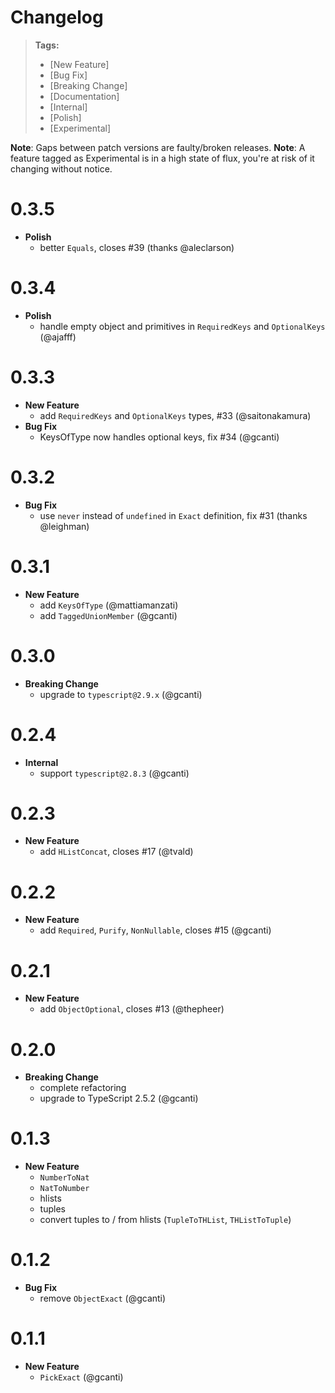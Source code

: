 # Changelog

> **Tags:**
>
> - [New Feature]
> - [Bug Fix]
> - [Breaking Change]
> - [Documentation]
> - [Internal]
> - [Polish]
> - [Experimental]

**Note**: Gaps between patch versions are faulty/broken releases. **Note**: A feature tagged as Experimental is in a
high state of flux, you're at risk of it changing without notice.

# 0.3.5

- **Polish**
  - better `Equals`, closes #39 (thanks @aleclarson)

# 0.3.4

- **Polish**
  - handle empty object and primitives in `RequiredKeys` and `OptionalKeys` (@ajafff)

# 0.3.3

- **New Feature**
  - add `RequiredKeys` and `OptionalKeys` types, #33 (@saitonakamura)
- **Bug Fix**
  - KeysOfType now handles optional keys, fix #34 (@gcanti)

# 0.3.2

- **Bug Fix**
  - use `never` instead of `undefined` in `Exact` definition, fix #31 (thanks @leighman)

# 0.3.1

- **New Feature**
  - add `KeysOfType` (@mattiamanzati)
  - add `TaggedUnionMember` (@gcanti)

# 0.3.0

- **Breaking Change**
  - upgrade to `typescript@2.9.x` (@gcanti)

# 0.2.4

- **Internal**
  - support `typescript@2.8.3` (@gcanti)

# 0.2.3

- **New Feature**
  - add `HListConcat`, closes #17 (@tvald)

# 0.2.2

- **New Feature**
  - add `Required`, `Purify`, `NonNullable`, closes #15 (@gcanti)

# 0.2.1

- **New Feature**
  - add `ObjectOptional`, closes #13 (@thepheer)

# 0.2.0

- **Breaking Change**
  - complete refactoring
  - upgrade to TypeScript 2.5.2 (@gcanti)

# 0.1.3

- **New Feature**
  - `NumberToNat`
  - `NatToNumber`
  - hlists
  - tuples
  - convert tuples to / from hlists (`TupleToTHList`, `THListToTuple`)

# 0.1.2

- **Bug Fix**
  - remove `ObjectExact` (@gcanti)

# 0.1.1

- **New Feature**
  - `PickExact` (@gcanti)
